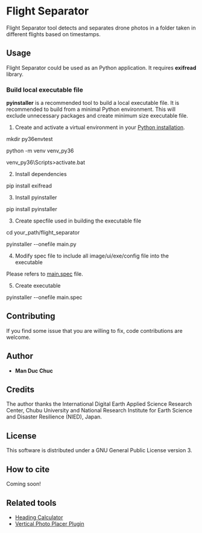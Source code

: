 # Flight Separator

Flight Separator tool detects and separates drone photos in a folder taken in different flights based on timestamps. 

## Usage

Flight Separator could be used as an Python application.
It requires <b>exifread</b> library.

### Build local executable file

<b>pyinstaller</b> is a recommended tool to build a local executable file.
It is recommended to build from a minimal Python environment. This will exclude unnecessary packages and create minimum size executable file.

1. Create and activate a virtual environment in your [Python installation](https://www.python.org/downloads/).

mkdir py36envtest

python -m venv venv_py36

venv_py36\Scripts>activate.bat

2. Install dependencies

pip install exifread

3. Install pyinstaller

pip install pyinstaller

3. Create specfile used in building the executable file

cd your_path/flight_separator

pyinstaller --onefile main.py

4. Modify spec file to include all image/ui/exe/config file into the executable

Please refers to [main.spec](https://github.com/verticalphotoplacer/FlightSeparator/blob/master/main.spec) file.

5. Create executable

pyinstaller --onefile main.spec

## Contributing

If you find some issue that you are willing to fix, code contributions are welcome. 

## Author

* **Man Duc Chuc** 

## Credits

The author thanks the International Digital Earth Applied Science Research Center, Chubu University and National Research Institute for Earth Science and Disaster Resilience (NIED), Japan.

## License

This software is distributed under a GNU General Public License version 3.

## How to cite 
Coming soon!

## Related tools
* [Heading Calculator](https://github.com/verticalphotoplacer/HeadingCalculator)
* [Vertical Photo Placer Plugin](https://github.com/verticalphotoplacer/VerticalPhotoPlacer)
